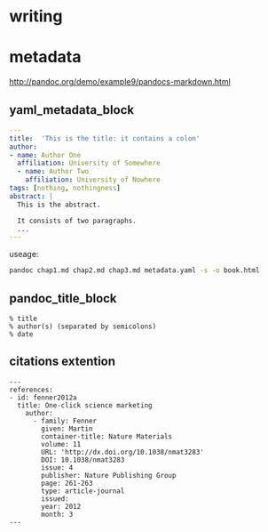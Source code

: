 writing
=======
# metadata

http://pandoc.org/demo/example9/pandocs-markdown.html



## yaml_metadata_block

```yaml
---
title:  'This is the title: it contains a colon'
author:
- name: Author One
  affiliation: University of Somewhere
  - name: Author Two
    affiliation: University of Nowhere
tags: [nothing, nothingness]
abstract: |
  This is the abstract.

  It consists of two paragraphs.
  ...
---
```

useage:

```bash
pandoc chap1.md chap2.md chap3.md metadata.yaml -s -o book.html
```

##  pandoc_title_block

```pandoc
% title
% author(s) (separated by semicolons)
% date
```


## citations extention

```
---
references:
- id: fenner2012a
  title: One-click science marketing
    author:
      - family: Fenner
        given: Martin
        container-title: Nature Materials
        volume: 11
        URL: 'http://dx.doi.org/10.1038/nmat3283'
        DOI: 10.1038/nmat3283
        issue: 4
        publisher: Nature Publishing Group
        page: 261-263
        type: article-journal
        issued:
        year: 2012
        month: 3
---
```


